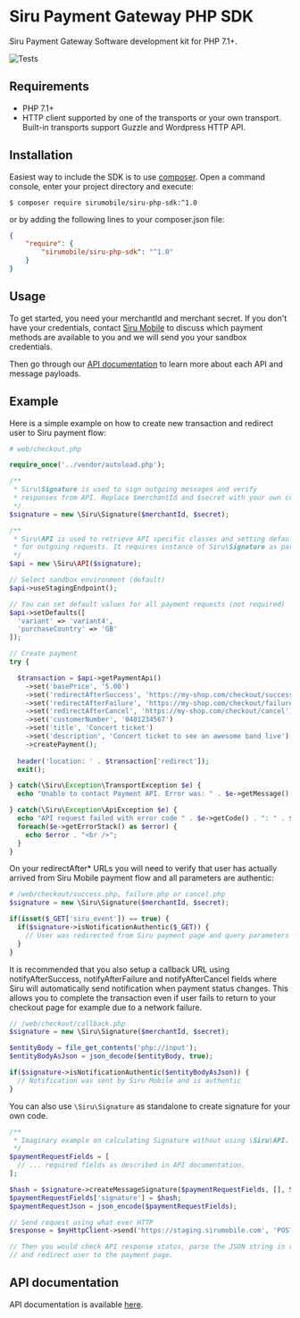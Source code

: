# Siru Payment Gateway PHP SDK

Siru Payment Gateway Software development kit for PHP 7.1+.

![Tests](https://github.com/Sirumachinery/siru-php-sdk/workflows/Tests/badge.svg)

## Requirements

- PHP 7.1+
- HTTP client supported by one of the transports or your own transport. Built-in transports support Guzzle and Wordpress HTTP API.

## Installation

Easiest way to include the SDK is to use [composer](http://getcomposer.org). Open a command console, enter your project directory and execute:

```console
$ composer require sirumobile/siru-php-sdk:^1.0
```

or by adding the following lines to your composer.json file:
```json
{
    "require": {
        "sirumobile/siru-php-sdk": "^1.0"
    }
}
```

## Usage

To get started, you need your merchantId and merchant secret. If you don't have your credentials, 
contact [Siru Mobile](https://sirumobile.com) to discuss which payment methods are available to you and we will send you your sandbox credentials.

Then go through our [API documentation](https://sirumobile.com/developers) to learn more about each API and message payloads.

## Example

Here is a simple example on how to create new transaction and redirect user to Siru payment flow:

```php
# web/checkout.php

require_once('../vendor/autoload.php');

/**
 * Siru\Signature is used to sign outgoing messages and verify
 * responses from API. Replace $merchantId and $secret with your own credentials.
 */
$signature = new \Siru\Signature($merchantId, $secret);

/**
 * Siru\API is used to retrieve API specific classes and setting default values
 * for outgoing requests. It requires instance of Siru\Signature as parameter.
 */
$api = new \Siru\API($signature);

// Select sandbox environment (default)
$api->useStagingEndpoint();

// You can set default values for all payment requests (not required)
$api->setDefaults([
  'variant' => 'variant4',
  'purchaseCountry' => 'GB'
]);

// Create payment
try {

  $transaction = $api->getPaymentApi()
    ->set('basePrice', '5.00')
    ->set('redirectAfterSuccess', 'https://my-shop.com/checkout/success')
    ->set('redirectAfterFailure', 'https://my-shop.com/checkout/failure')
    ->set('redirectAfterCancel', 'https://my-shop.com/checkout/cancel')
    ->set('customerNumber', '0401234567')
    ->set('title', 'Concert ticket')
    ->set('description', 'Concert ticket to see an awesome band live')
    ->createPayment();
  
  header('location: ' . $transaction['redirect']);
  exit();

} catch(\Siru\Exception\TransportException $e) {
  echo "Unable to contact Payment API. Error was: " . $e->getMessage();

} catch(\Siru\Exception\ApiException $e) {
  echo "API request failed with error code " . $e->getCode() . ": " . $e->getMessage();
  foreach($e->getErrorStack() as $error) {
    echo $error . "<br />";
  }
}
```

On your redirectAfter* URLs you will need to verify that user has actually arrived from Siru Mobile payment flow and all parameters are authentic:

```PHP
# /web/checkout/success.php, failure.php or cancel.php
$signature = new \Siru\Signature($merchantId, $secret);

if(isset($_GET['siru_event']) == true) {
  if($signature->isNotificationAuthentic($_GET)) {
    // User was redirected from Siru payment page and query parameters are authentic
  }
}
```

It is recommended that you also setup a callback URL using notifyAfterSuccess, notifyAfterFailure and notifyAfterCancel fields where Siru will automatically send notification when payment status changes. This allows you to complete the transaction even if user fails to return to your checkout page for example due to a network failure.

```php
// /web/checkout/callback.php
$signature = new \Siru\Signature($merchantId, $secret);

$entityBody = file_get_contents('php://input');
$entityBodyAsJson = json_decode($entityBody, true);

if($signature->isNotificationAuthentic($entityBodyAsJson)) {
  // Notification was sent by Siru Mobile and is authentic
}
```

You can also use `\Siru\Signature` as standalone to create signature for your own code.

```php
/**
 * Imaginary example on calculating Signature without using \Siru\API.
 */
$paymentRequestFields = [
  // ... required fields as described in API documentation.
];

$hash = $signature->createMessageSignature($paymentRequestFields, [], Signature::FILTER_EMPTY | Signature::SORT_FIELDS);
$paymentRequestFields['signature'] = $hash;
$paymentRequestJson = json_encode($paymentRequestFields);

// Send request using what ever HTTP
$response = $myHttpClient->send('https://staging.sirumobile.com', 'POST', $paymentRequestJson);

// Then you would check API response status, parse the JSON string in response body
// and redirect user to the payment page.
```

## API documentation

API documentation is available [here](https://sirumobile.com/developers).
